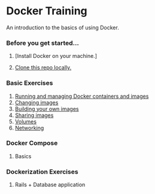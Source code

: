 # Docker Training

An introduction to the basics of using Docker. 

### Before you get started...

1. [Install Docker on your machine.]

2. [Clone this repo locally.](https://github.com/poiuytrez/docker-training)


### Basic Exercises

1. [Running and managing Docker containers and images](https://github.com/poiuytrez/docker-training/blob/master/exercises/basic/1-running_containers/README.md)
2. [Changing images](https://github.com/poiuytrez/docker-training/blob/master/exercises/basic/2-changing_images/README.md)
3. [Building your own images](https://github.com/poiuytrez/docker-training/blob/master/exercises/basic/3-building_images/README.md)
4. [Sharing images](https://github.com/poiuytrez/docker-training/blob/master/exercises/basic/4-sharing_images/README.md)
5. [Volumes](https://github.com/poiuytrez/docker-training/blob/master/exercises/basic/5-volumes/README.md)
6. [Networking](https://github.com/poiuytrez/docker-training/blob/master/exercises/basic/6-networking/README.md)

### Docker Compose

1. Basics

### Dockerization Exercises

1. Rails + Database application
